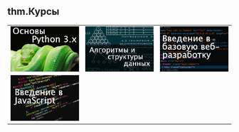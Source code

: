 ## thm.Курсы
<table border="0">
  <tr>
    <td><a href="pythonbasics/index"><img src="pythonbasics.png"></a></td>
    <td><a href="aads/index"><img src="aads.png"></a></td>
    <td><a href="html/index"><img src="htmlbasics.png"></a></td>
  </tr>
  <tr>
    <td><a href="js/index"><img src="js.png"></a></td>
  </tr>
</table>
